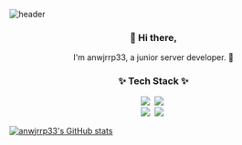 ![header](https://capsule-render.vercel.app/api?type=waving&color=auto&height=200&section=header&text=&fontSize=60&fontColor=black&animation=fadeIn)
<h3 align="center"> 👋 Hi there,</h3>
<p align="center">
I'm anwjrrp33, a junior server developer. 🌱
</p>
<h3 align="center">✨ Tech Stack ✨</h3>
<p align="center">
  <img src="https://img.shields.io/badge/Java-007396?style=flat-square&logo=Java&logoColor=white"/></a>&nbsp 
  <img src="https://img.shields.io/badge/Javascript-ffb13b?style=flat-square&logo=javascript&logoColor=white"/></a>&nbsp 
  <br>
  <img src="https://img.shields.io/badge/SpringBoot-6DB33F?style=flat-square&logo=Spring&logoColor=white"/></a>&nbsp 
  <img src="https://img.shields.io/badge/aws-333664?style=flat-square&logo=amazon-aws&logoColor=white"/></a>&nbsp 
</p>



[![anwjrrp33's GitHub stats](https://github-readme-stats.vercel.app/api?username=anwjrrp33)](https://github.com/anwjrrp33/github-readme-stats)
